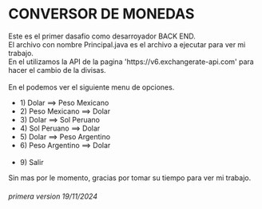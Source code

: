 <h1>CONVERSOR DE MONEDAS</h1>

<p>
Este es el primer dasafio como desarroyador BACK END.
<br>El archivo con nombre Principal.java es el archivo a ejecutar para ver mi trabajo.
<br>En el utilizamos la API de la pagina 'https://v6.exchangerate-api.com' para hacer el cambio de la divisas.
<br>
<br>En el podemos ver el siguiente menu de opciones.
<br>
</p>

<ul>
  <li>
1) Dolar ==> Peso Mexicano </li>
  <li>
2) Peso Mexicano ==> Dolar </li>
  <li>
3) Dolar ==> Sol Peruano </li>
  <li>
4) Sol Peruano ==> Dolar </li>
  <li>
5) Dolar ==> Peso Argentino </li>
  <li>
6) Peso Argentino ==> Dolar </li>
  <br>
  <li>
9) Salir </li>
</ul> 
<p>
Sin mas por le momento, gracias por tomar su tiempo para ver mi trabajo.
</p>
<h6>primera version 19/11/2024 </h6>
